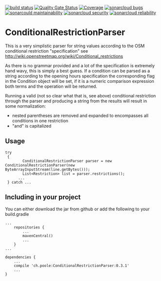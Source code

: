 [![build status](https://github.com/simonpoole/ConditionalRestrictionParser/actions/workflows/javalib.yml/badge.svg)](https://github.com/simonpoole/ConditionalRestrictionParser/actions) [![Quality Gate Status](https://sonarcloud.io/api/project_badges/measure?project=ConditionalRestrictionParser&metric=alert_status)](https://sonarcloud.io/dashboard?id=ConditionalRestrictionParser) [![Coverage](https://sonarcloud.io/api/project_badges/measure?project=ConditionalRestrictionParser&metric=coverage)](https://sonarcloud.io/dashboard?id=ConditionalRestrictionParser) [![sonarcloud bugs](https://sonarcloud.io/api/project_badges/measure?project=ConditionalRestrictionParser&metric=bugs)](https://sonarcloud.io/component_measures?id=ConditionalRestrictionParser&metric=bugs) [![sonarcould maintainability](https://sonarcloud.io/api/project_badges/measure?project=ConditionalRestrictionParser&metric=sqale_rating)](https://sonarcloud.io/component_measures?id=ConditionalRestrictionParser&metric=Maintainability) [![sonarcloud security](https://sonarcloud.io/api/project_badges/measure?project=ConditionalRestrictionParser&metric=security_rating)](https://sonarcloud.io/component_measures?id=ConditionalRestrictionParser&metric=Security) [![sonarcloud reliability](https://sonarcloud.io/api/project_badges/measure?project=ConditionalRestrictionParser&metric=reliability_rating)](https://sonarcloud.io/component_measures?id=ConditionalRestrictionParser&metric=Reliability)
# ConditionalRestrictionParser

This is a very simplistic parser for string values according to the OSM conditional restriction "specification" see http://wiki.openstreetmap.org/wiki/Conditional_restrictions

As there is no grammar provided and a lot of the specification is extremely hand wavy, this is simply a best guess. If a condition can be parsed as a string according to the opening hours specification the corresponding flag in the Condition object will be set, if it is a numeric comparison expression both terms and the operation will be returned.

Running a valid (not so clear what that is, see above) conditional restriction through the parser and producing a string from the results will result in some normalization:
 
* nested parentheses are removed and expanded to encompasses all conditions in one restriction
* "and" is capitalized

## Usage

    try
	 {
	     	ConditionalRestrictionParser parser = new ConditionalRestrictionParser(new ByteArrayInputStream(line.getBytes()));
			List<Restriction> list = parser.restrictions();
		  ...	
	 } catch ...

## Including in your project

You can either download the jar from github or add the following to your build.gradle

	...
	    repositories {
	        ...   
	        mavenCentral() 
	        ...              
	    }
	...
	
	dependencies {
	    ...
	    compile 'ch.poole:ConditionalRestrictionParser:0.3.1'
	    ...
	}
